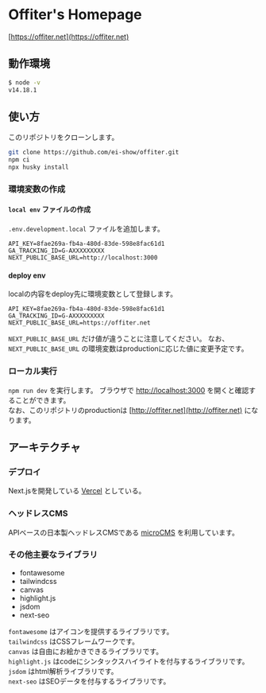 # Offiter's Homepage
[https://offiter.net](https://offiter.net)

## 動作環境
```sh
$ node -v
v14.18.1
```

## 使い方
このリポジトリをクローンします。
```sh
git clone https://github.com/ei-show/offiter.git
npm ci
npx husky install
```

### 環境変数の作成
#### `local env` ファイルの作成
`.env.development.local` ファイルを追加します。
```
API_KEY=8fae269a-fb4a-480d-83de-598e8fac61d1
GA_TRACKING_ID=G-AXXXXXXXXX
NEXT_PUBLIC_BASE_URL=http://localhost:3000
```

#### deploy env
localの内容をdeploy先に環境変数として登録します。
```
API_KEY=8fae269a-fb4a-480d-83de-598e8fac61d1
GA_TRACKING_ID=G-AXXXXXXXXX
NEXT_PUBLIC_BASE_URL=https://offiter.net
```

`NEXT_PUBLIC_BASE_URL` だけ値が違うことに注意してください。
なお、 `NEXT_PUBLIC_BASE_URL` の環境変数はproductionに応じた値に変更予定です。

### ローカル実行
`npm run dev` を実行します。
ブラウザで [http://localhost:3000](http://localhost:3000) を開くと確認することができます。  
なお、このリポジトリのproductionは [http://offiter.net](http://offiter.net) になります。

## アーキテクチャ

### デプロイ

Next.jsを開発している [Vercel](https://vercel.com) としている。

### ヘッドレスCMS

APIベースの日本製ヘッドレスCMSである [microCMS](https://microcms.io) を利用しています。

### その他主要なライブラリ

- fontawesome
- tailwindcss
- canvas
- highlight.js
- jsdom
- next-seo

`fontawesome` はアイコンを提供するライブラリです。  
`tailwindcss` はCSSフレームワークです。  
`canvas` は自由にお絵かきできるライブラリです。  
`highlight.js` はcodeにシンタックスハイライトを付与するライブラリです。  
`jsdom` はhtml解析ライブラリです。  
`next-seo` はSEOデータを付与するライブラリです。  

